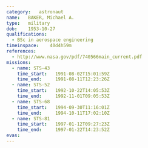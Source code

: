 ```yaml
---
category:	astronaut
name:	BAKER, Michael A.
type:	military
dob:	1953-10-27
qualifications:
  - BSc in aerospace engineering
timeinspace:	40d4h59m
references:
  - http://www.nasa.gov/pdf/740566main_current.pdf
missions:
  - name: STS-43
    time_start:   1991-08-02T15:01:59Z
    time_end:     1991-08-11T12:23:26Z
  - name: STS-52
    time_start:   1992-10-22T14:05:53Z
    time_end:     1992-11-01T09:05:53Z
  - name: STS-68
    time_start:   1994-09-30T11:16:01Z
    time_end:     1994-10-11T17:02:10Z
  - name: STS-81
    time_start:   1997-01-12T09:27:23Z
    time_end:     1997-01-22T14:23:52Z
evas:
---
```

